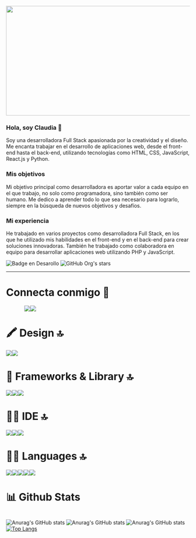 
<p align="center" >
  <img src="https://ik.imagekit.io/smdxc0e2g3/userscontent2-endpoint/images/b0f8ca2a-eb63-4b95-b114-bbf89d4117b3/7c5eae3552a3ec6e4a5862ca8f55e217.gif?tr=w-320,rt-0"  style="width: 1000px; height: 300px;">
</p>


<h3>Hola, soy Claudia 👋</h3>
Soy una desarrolladora Full Stack apasionada por la creatividad y el diseño. Me encanta trabajar en el desarrollo de aplicaciones web, desde el front-end hasta el back-end, utilizando tecnologías como HTML, CSS, JavaScript, React.js y Python.

<h3>Mis objetivos</h3>
Mi objetivo principal como desarrolladora es aportar valor a cada equipo en el que trabajo, no solo como programadora, sino también como ser humano. Me dedico a aprender todo lo que sea necesario para lograrlo, siempre en la búsqueda de nuevos objetivos y desafíos.

<h3>Mi experiencia</h3>
He trabajado en varios proyectos como desarrolladora Full Stack, en los que he utilizado mis habilidades en el front-end y en el back-end para crear soluciones innovadoras. También he trabajado como colaboradora en equipo para desarrollar aplicaciones web  utilizando PHP y JavaScript. 

 ![Badge en Desarollo](https://img.shields.io/badge/STATUS-EN%20DESAROLLO-green) ![GitHub Org's stars](https://img.shields.io/github/stars/claudiareyesjofre?style=social)

<hr/>

<h1>Connecta conmigo 📌</h1>

<div style="display: flex; margin-left:50px;">
  <img src="https://img.shields.io/badge/GitHub-100000?style=for-the-badge&logo=github&logoColor=white"/>

  <img src="https://img.shields.io/badge/LinkedIn-0077B5?style=for-the-badge&logo=linkedin&logoColor=white"/>
</div>


<h1>🖍 Design 🔝</h1>
<div style="display: flex;">
<img src="https://img.shields.io/badge/Canva-%2300C4CC.svg?&style=for-the-badge&logo=Canva&logoColor=white"/>
<img src="https://img.shields.io/badge/Figma-F24E1E?style=for-the-badge&logo=figma&logoColor=white"/>
</div>


<h1>🚀 Frameworks & Library 🔝</h1>
  <div style="display: flex;">
<img src="https://img.shields.io/badge/Laragon-0E83CD?style=for-the-badge&logo=Laragon&logoColor=white"/>
<img src="https://img.shields.io/badge/Postman-FF6C37?style=for-the-badge&logo=Postman&logoColor=white"/>
<img src="https://img.shields.io/badge/React-20232A?style=for-the-badge&logo=react&logoColor=61DAFB"/>
</div>
<h1> 👩‍💻 IDE 🔝</h1>
    <div style="display: flex;">
<img src="https://img.shields.io/badge/Gitpod-000000?style=for-the-badge&logo=gitpod&logoColor=#FFAE33"/>
<img src="https://img.shields.io/badge/VSCode-0078D4?style=for-the-badge&logo=visual%20studio%20code&logoColor=white" />
<img src="https://img.shields.io/badge/Visual_Studio_Code-0078D4?style=for-the-badge&logo=visual%20studio%20code&logoColor=white"/>
</div>
<h1> 👩‍💻 Languages 🔝 </h1>
 <div style="display: flex;">
<img src="https://img.shields.io/badge/CSS3-1572B6?style=for-the-badge&logo=css3&logoColor=white" />
<img src="https://img.shields.io/badge/HTML5-E34F26?style=for-the-badge&logo=html5&logoColor=white" />
<img src="https://img.shields.io/badge/JavaScript-323330?style=for-the-badge&logo=javascript&logoColor=F7DF1E" />
<img src="https://img.shields.io/badge/json-5E5C5C?style=for-the-badge&logo=json&logoColor=white" />
<img src="https://img.shields.io/badge/Python-FFD43B?style=for-the-badge&logo=python&logoColor=blue" / >
</div>


<h1>📊 Github Stats </h1>
 <div style="display: flex;">
  
![Anurag's GitHub stats](https://github-readme-streak-stats.herokuapp.com/?user=claudiareyesjofre)
![Anurag's GitHub stats](https://github-readme-stats.vercel.app/api?username=claudiareyesjofre&show_icons=true&theme=radical)
![Anurag's GitHub stats](https://github-profile-summary-cards.vercel.app/api/cards/profile-details?username=claudiareyesjofre)
[![Top Langs](https://github-readme-stats.vercel.app/api/top-langs/?username=claudiareyesjofre&layout=compact)](https://github.com/anuraghazra/github-readme-stats)

</div>
